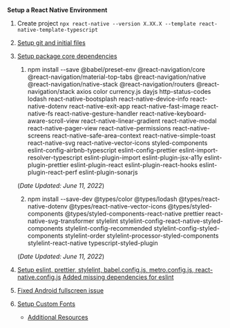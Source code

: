 **Setup a React Native Environment**

1. Create project `npx react-native --version X.XX.X --template react-native-template-typescript`
2. [Setup git and initial files](https://github.com/jeemercado/react-native-playground/commit/e5f9deb7a920786a0ae6680c568cdeb6da861a73)
3. [Setup package core dependencies](https://github.com/jeemercado/react-native-playground/commit/1e2a7357175be0b30d3f50884761a7afe0a157b8)

   1. npm install --save @babel/preset-env @react-navigation/core @react-navigation/material-top-tabs @react-navigation/native @react-navigation/native-stack @react-navigation/routers @react-navigation/stack axios color currency.js dayjs http-status-codes lodash react-native-bootsplash react-native-device-info react-native-dotenv react-native-exit-app react-native-fast-image react-native-fs react-native-gesture-handler react-native-keyboard-aware-scroll-view react-native-linear-gradient react-native-modal react-native-pager-view react-native-permissions react-native-screens react-native-safe-area-context react-native-simple-toast react-native-svg react-native-vector-icons styled-components eslint-config-airbnb-typescript eslint-config-prettier eslint-import-resolver-typescript eslint-plugin-import eslint-plugin-jsx-a11y eslint-plugin-prettier eslint-plugin-react eslint-plugin-react-hooks eslint-plugin-react-perf eslint-plugin-sonarjs

   (_Date Updated: June 11, 2022_)

   2. npm install --save-dev @types/color @types/lodash @types/react-native-dotenv @types/react-native-vector-icons @types/styled-components @types/styled-components-react-native prettier react-native-svg-transformer stylelint stylelint-config-react-native-styled-components stylelint-config-recommended stylelint-config-styled-components stylelint-order stylelint-processor-styled-components stylelint-react-native typescript-styled-plugin

   (_Date Updated: June 11, 2022_)

4. [Setup eslint, prettier, stylelint, babel.config.js, metro.config.js, react-native.config.js](https://github.com/jeemercado/react-native-playground/commit/68e7551a358a216f09dcab83fc30fc48d5d4d54e)
   [Added missing dependencies for eslint]()
5. [Fixed Android fullscreen issue](https://github.com/jeemercado/react-native-playground/commit/9e6c5bfa2fe0d534b443dd250a825542439da07a)
6. [Setup Custom Fonts](https://github.com/jeemercado/react-native-playground/commit/17607d6f762fbb2d86fa38f868c526c85faec0f5)
   - [Additional Resources](https://github.com/jsamr/react-native-font-demo)
